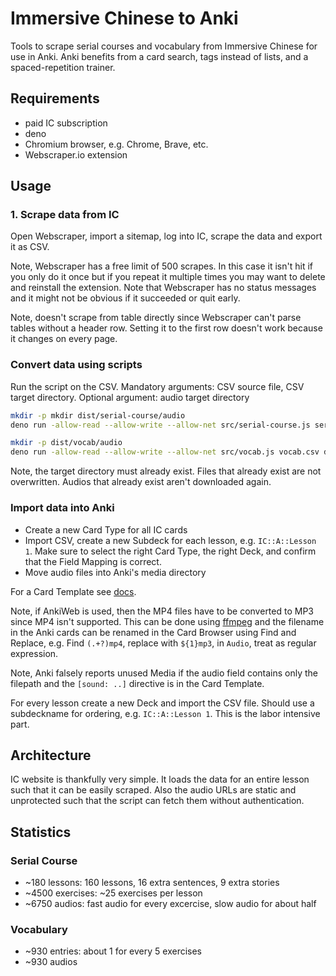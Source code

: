 # Immersive Chinese to Anki

Tools to scrape serial courses and vocabulary from Immersive Chinese for use in Anki. Anki benefits from a card search, tags instead of lists, and a spaced-repetition trainer.



## Requirements

- paid IC subscription
- deno
- Chromium browser, e.g. Chrome, Brave, etc.
- Webscraper.io extension



## Usage

### 1. Scrape data from IC

Open Webscraper, import a sitemap, log into IC, scrape the data and export it as CSV.

Note, Webscraper has a free limit of 500 scrapes. In this case it isn't hit if you only do it once but if you repeat it multiple times you may want to delete and reinstall the extension. Note that Webscraper has no status messages and it might not be obvious if it succeeded or quit early.

Note, doesn't scrape from table directly since Webscraper can't parse tables without a header row. Setting it to the first row doesn't work because it changes on every page.

### Convert data using scripts

Run the script on the CSV. Mandatory arguments: CSV source file, CSV target directory. Optional argument: audio target directory

```sh
mkdir -p mkdir dist/serial-course/audio
deno run -allow-read --allow-write --allow-net src/serial-course.js serial-course.csv dist/serial-course dist/serial-course/audio
```

```sh
mkdir -p dist/vocab/audio
deno run -allow-read --allow-write --allow-net src/vocab.js vocab.csv dist/vocab dist/vocab/audio
```

Note, the target directory must already exist. Files that already exist are not overwritten. Audios that already exist aren't downloaded again.

### Import data into Anki

- Create a new Card Type for all IC cards
- Import CSV, create a new Subdeck for each lesson, e.g. `IC::A::Lesson 1`. Make sure to select the right Card Type, the right Deck, and confirm that the Field Mapping is correct.
- Move audio files into Anki's media directory

For a Card Template see [docs](docs).

Note, if AnkiWeb is used, then the MP4 files have to be converted to MP3 since MP4 isn't supported. This can be done using [ffmpeg](https://stackoverflow.com/questions/38449239/converting-all-the-mp4-audio-files-in-a-folder-to-mp3-using-ffmpeg) and the filename in the Anki cards can be renamed in the Card Browser using Find and Replace, e.g. Find `(.+?)mp4`, replace with `${1}mp3`, in `Audio`, treat as regular expression.

Note, Anki falsely reports unused Media if the audio field contains only the filepath and the `[sound: ..]` directive is in the Card Template.

For every lesson create a new Deck and import the CSV file. Should use a subdeckname for ordering, e.g. `IC::A::Lesson 1`. This is the labor intensive part.



## Architecture

IC website is thankfully very simple. It loads the data for an entire lesson such that it can be easily scraped. Also the audio URLs are static and unprotected such that the script can fetch them without authentication.



## Statistics

### Serial Course

- ~180 lessons: 160 lessons, 16 extra sentences, 9 extra stories
- ~4500 exercises: ~25 exercises per lesson
- ~6750 audios: fast audio for every excercise, slow audio for about half

### Vocabulary

- ~930 entries: about 1 for every 5 exercises
- ~930 audios
